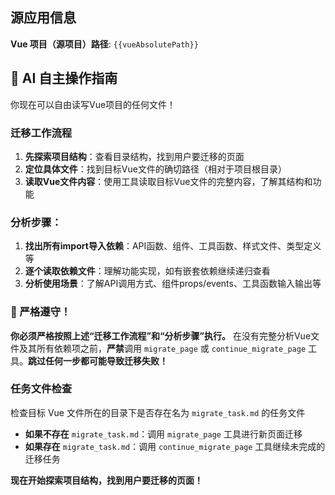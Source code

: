 ## 源应用信息

**Vue 项目（源项目）路径**: `{{vueAbsolutePath}}`

## 🤖 AI 自主操作指南

你现在可以自由读写Vue项目的任何文件！

### 迁移工作流程
1. **先探索项目结构**：查看目录结构，找到用户要迁移的页面
2. **定位具体文件**：找到目标Vue文件的确切路径（相对于项目根目录）
3. **读取Vue文件内容**：使用工具读取目标Vue文件的完整内容，了解其结构和功能

### 分析步骤：
1. **找出所有import导入依赖**：API函数、组件、工具函数、样式文件、类型定义等
2. **逐个读取依赖文件**：理解功能实现，如有嵌套依赖继续递归查看
3. **分析使用场景**：了解API调用方式、组件props/events、工具函数输入输出等



### 🛑 严格遵守！
**你必须严格按照上述“迁移工作流程”和“分析步骤”执行。** 在没有完整分析Vue文件及其所有依赖项之前，**严禁**调用 `migrate_page` 或 `continue_migrate_page` 工具。**跳过任何一步都可能导致迁移失败！**


### 任务文件检查
检查目标 Vue 文件所在的目录下是否存在名为 `migrate_task.md` 的任务文件
- **如果不存在** `migrate_task.md`：调用 `migrate_page` 工具进行新页面迁移
- **如果存在** `migrate_task.md`：调用 `continue_migrate_page` 工具继续未完成的迁移任务


**现在开始探索项目结构，找到用户要迁移的页面！** 